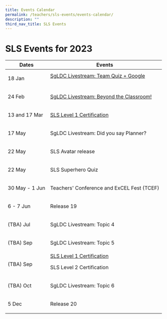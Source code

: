 ```yaml
---
title: Events Calendar
permalink: /teachers/sls-events/events-calendar/
description: ""
third_nav_title: SLS Events
---
```

<h1>SLS Events for 2023</h1>


<table>
				 <thead>
          <tr>
          <th>Dates</th>
          <th>Events</th>
          </tr>
          </thead>
          <tbody>
          <tr>
          <!--1st column-->
          <td>
          <p>18 Jan</p>
          </td>
          <!--2nd column-->
          <td>
            <a target="_blank" href="https://youtu.be/xtB_uT1WhVw?list=PLQxzGTcC-xNUWDHiwCmHgBGMSnuKtoEiT">SgLDC Livestream: Team Quiz + Google</a><p></p>
          </td>
          </tr>                    
          <tr>
          <!--1st column-->
          <td>
          <p>24 Feb</p>
          </td>
          <!--2nd column-->
          <td>
          <a target="_blank" href="https://youtu.be/p94xDFNcXWw?list=PLQxzGTcC-xNUWDHiwCmHgBGMSnuKtoEiT">SgLDC Livestream: Beyond the Classroom!</a>
          </td>
          </tr>
          <tr>
            <!--1st column-->
            <td>
            <p>13 and 17 Mar</p>
            </td>
            <!--2nd column-->
            <td>
            <a target="_blank" href="https://go.gov.sg/sls-level1-course">SLS Level 1 Certification</a>
            </td>
            </tr>
            <tr>
              <!--1st column-->
              <td>
              <p>17 May</p>
              </td>
              <!--2nd column-->
              <td>
              <p>SgLDC Livestream: Did you say Planner?</p>
              </td>
              </tr>
              <tr>
                <!--1st column-->
                <td>
                <p>22 May</p>
                </td>
                <!--2nd column-->
                <td>
                <p>SLS Avatar release</p>
                </td>
                </tr>          
          <tr>
            <!--1st column-->
            <td>
            <p>22 May</p>
            </td>
            <!--2nd column-->
            <td>
            <p>SLS Superhero Quiz</p>
            </td>
            </tr>
          <tr>
            <!--1st column-->
            <td>
            <p>30 May - 1 Jun</p>
            </td>
            <!--2nd column-->
            <td>
            <p>Teachers' Conference and ExCEL Fest (TCEF)</p>
            </td>
            </tr>
          <tr>
          <!--1st column-->
          <td>
          <p>6 - 7 Jun</p>
          </td>
          <!--2nd column-->
          <td>
          <p>Release 19</p>
          </td>
          </tr>              
            <tr>
              <!--1st column-->
              <td>
              <p>(TBA) Jul</p>
              </td>
              <!--2nd column-->
              <td>
                <p>SgLDC Livestream: Topic 4</p>
              </td>
              </tr>          
          <tr>
          <!--1st column-->
          <td>
          <p>(TBA) Sep</p>
          </td>
          <!--2nd column-->
          <td>
          <p>SgLDC Livestream: Topic 5</p>
          </td>
          </tr>
          <tr>
            <!--1st column-->
            <td>
              <p>(TBA) Sep</p>
            </td>
            <!--2nd column-->
            <td>
              <a target="_blank" href="https://go.gov.sg/sls-level1-course">SLS Level 1 Certification</a>
            <p>SLS Level 2 Certification</p>
            </td>
            </tr>                    
          <tr>
          <!--1st column-->
          <td>
          <p>(TBA) Oct</p>
          </td>
          <!--2nd column-->
          <td>
          <p>SgLDC Livestream: Topic 6</p>
          </td>
          </tr>          
          <tr>
          <!--1st column-->
          <td>
          <p>5 Dec</p>
          </td>
          <!--2nd column-->
          <td>
          <p>Release 20</p>
          </td>
          </tr>
          </tbody>
          </table>